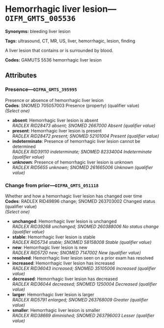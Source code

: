 # Hemorrhagic liver lesion—`OIFM_GMTS_005536`

**Synonyms:** bleeding liver lesion

**Tags:** ultrasound, CT, MR, US, liver, hemorrhagic, lesion, finding

A liver lesion that contains or is surrounded by blood.

**Codes:** GAMUTS 5536 hemorrhagic liver lesion

## Attributes

### Presence—`OIFMA_GMTS_395995`

Presence or absence of hemorrhagic liver lesion  
**Codes**: SNOMED 705057003 Presence (property) (qualifier value)  
*(Select one)*

- **absent**: Hemorrhagic liver lesion is absent  
_RADLEX RID28473 absent; SNOMED 2667000 Absent (qualifier value)_
- **present**: Hemorrhagic liver lesion is present  
_RADLEX RID28472 present; SNOMED 52101004 Present (qualifier value)_
- **indeterminate**: Presence of hemorrhagic liver lesion cannot be determined  
_RADLEX RID39110 indeterminate; SNOMED 82334004 Indeterminate (qualifier value)_
- **unknown**: Presence of hemorrhagic liver lesion is unknown  
_RADLEX RID5655 unknown; SNOMED 261665006 Unknown (qualifier value)_

### Change from prior—`OIFMA_GMTS_051118`

Whether and how a hemorrhagic liver lesion has changed over time  
**Codes**: RADLEX RID49896 change; SNOMED 263703002 Changed status (qualifier value)  
*(Select one)*

- **unchanged**: Hemorrhagic liver lesion is unchanged  
_RADLEX RID39268 unchanged; SNOMED 260388006 No status change (qualifier value)_
- **stable**: Hemorrhagic liver lesion is stable  
_RADLEX RID5734 stable; SNOMED 58158008 Stable (qualifier value)_
- **new**: Hemorrhagic liver lesion is new  
_RADLEX RID5720 new; SNOMED 7147002 New (qualifier value)_
- **resolved**: Hemorrhagic liver lesion seen on a prior exam has resolved  
- **increased**: Hemorrhagic liver lesion has increased  
_RADLEX RID36043 increased; SNOMED 35105006 Increased (qualifier value)_
- **decreased**: Hemorrhagic liver lesion has decreased  
_RADLEX RID36044 decreased; SNOMED 1250004 Decreased (qualifier value)_
- **larger**: Hemorrhagic liver lesion is larger  
_RADLEX RID5791 enlarged; SNOMED 263768009 Greater (qualifier value)_
- **smaller**: Hemorrhagic liver lesion is smaller  
_RADLEX RID38669 diminished; SNOMED 263796003 Lesser (qualifier value)_